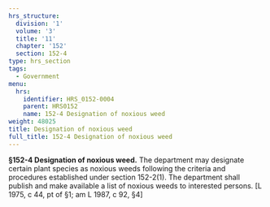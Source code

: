 ```yaml
---
hrs_structure:
  division: '1'
  volume: '3'
  title: '11'
  chapter: '152'
  section: 152-4
type: hrs_section
tags:
  - Government
menu:
  hrs:
    identifier: HRS_0152-0004
    parent: HRS0152
    name: 152-4 Designation of noxious weed
weight: 48025
title: Designation of noxious weed
full_title: 152-4 Designation of noxious weed
---
```

**§152-4 Designation of noxious weed.** The department may designate certain plant species as noxious weeds following the criteria and procedures established under section 152-2(1). The department shall publish and make available a list of noxious weeds to interested persons. [L 1975, c 44, pt of §1; am L 1987, c 92, §4]
